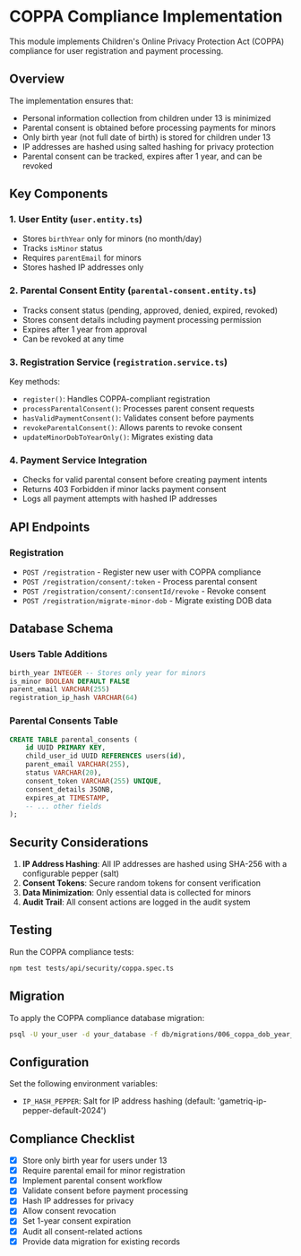 # COPPA Compliance Implementation

This module implements Children's Online Privacy Protection Act (COPPA) compliance for user registration and payment processing.

## Overview

The implementation ensures that:
- Personal information collection from children under 13 is minimized
- Parental consent is obtained before processing payments for minors
- Only birth year (not full date of birth) is stored for children under 13
- IP addresses are hashed using salted hashing for privacy protection
- Parental consent can be tracked, expires after 1 year, and can be revoked

## Key Components

### 1. User Entity (`user.entity.ts`)
- Stores `birthYear` only for minors (no month/day)
- Tracks `isMinor` status
- Requires `parentEmail` for minors
- Stores hashed IP addresses only

### 2. Parental Consent Entity (`parental-consent.entity.ts`)
- Tracks consent status (pending, approved, denied, expired, revoked)
- Stores consent details including payment processing permission
- Expires after 1 year from approval
- Can be revoked at any time

### 3. Registration Service (`registration.service.ts`)
Key methods:
- `register()`: Handles COPPA-compliant registration
- `processParentalConsent()`: Processes parent consent requests
- `hasValidPaymentConsent()`: Validates consent before payments
- `revokeParentalConsent()`: Allows parents to revoke consent
- `updateMinorDobToYearOnly()`: Migrates existing data

### 4. Payment Service Integration
- Checks for valid parental consent before creating payment intents
- Returns 403 Forbidden if minor lacks payment consent
- Logs all payment attempts with hashed IP addresses

## API Endpoints

### Registration
- `POST /registration` - Register new user with COPPA compliance
- `POST /registration/consent/:token` - Process parental consent
- `POST /registration/consent/:consentId/revoke` - Revoke consent
- `POST /registration/migrate-minor-dob` - Migrate existing DOB data

## Database Schema

### Users Table Additions
```sql
birth_year INTEGER -- Stores only year for minors
is_minor BOOLEAN DEFAULT FALSE
parent_email VARCHAR(255)
registration_ip_hash VARCHAR(64)
```

### Parental Consents Table
```sql
CREATE TABLE parental_consents (
    id UUID PRIMARY KEY,
    child_user_id UUID REFERENCES users(id),
    parent_email VARCHAR(255),
    status VARCHAR(20),
    consent_token VARCHAR(255) UNIQUE,
    consent_details JSONB,
    expires_at TIMESTAMP,
    -- ... other fields
);
```

## Security Considerations

1. **IP Address Hashing**: All IP addresses are hashed using SHA-256 with a configurable pepper (salt)
2. **Consent Tokens**: Secure random tokens for consent verification
3. **Data Minimization**: Only essential data is collected for minors
4. **Audit Trail**: All consent actions are logged in the audit system

## Testing

Run the COPPA compliance tests:
```bash
npm test tests/api/security/coppa.spec.ts
```

## Migration

To apply the COPPA compliance database migration:
```bash
psql -U your_user -d your_database -f db/migrations/006_coppa_dob_year_only.sql
```

## Configuration

Set the following environment variables:
- `IP_HASH_PEPPER`: Salt for IP address hashing (default: 'gametriq-ip-pepper-default-2024')

## Compliance Checklist

- [x] Store only birth year for users under 13
- [x] Require parental email for minor registration
- [x] Implement parental consent workflow
- [x] Validate consent before payment processing
- [x] Hash IP addresses for privacy
- [x] Allow consent revocation
- [x] Set 1-year consent expiration
- [x] Audit all consent-related actions
- [x] Provide data migration for existing records
